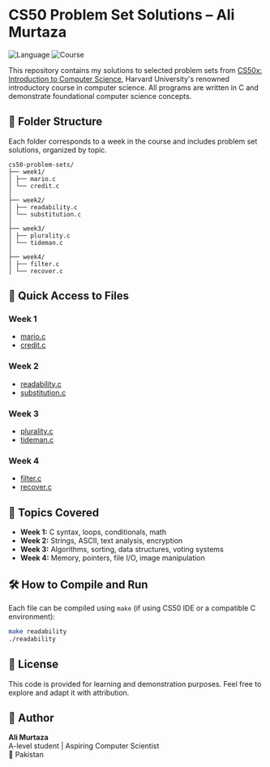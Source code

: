 # CS50 Problem Set Solutions – Ali Murtaza

![Language](https://img.shields.io/badge/language-C-blue)
![Course](https://img.shields.io/badge/course-CS50x-red)

This repository contains my solutions to selected problem sets from [CS50x: Introduction to Computer Science](https://cs50.harvard.edu/x/), Harvard University's renowned introductory course in computer science. All programs are written in C and demonstrate foundational computer science concepts.

## 📁 Folder Structure

Each folder corresponds to a week in the course and includes problem set solutions, organized by topic.
```
cs50-problem-sets/
├── week1/
│ ├── mario.c
│ └── credit.c
│
├── week2/
│ ├── readability.c
│ └── substitution.c
│
├── week3/
│ ├── plurality.c
│ └── tideman.c
│
├── week4/
│ ├── filter.c
│ └── recover.c
```

## 🔗 Quick Access to Files

### Week 1
- [mario.c](./week1/mario.c)
- [credit.c](./week1/credit.c)

### Week 2
- [readability.c](./week2/readability.c)
- [substitution.c](./week2/substitution.c)

### Week 3
- [plurality.c](./week3/plurality.c)
- [tideman.c](./week3/tideman.c)

### Week 4
- [filter.c](./week4/filter.c)
- [recover.c](./week4/recover.c)

## 🧠 Topics Covered

- **Week 1:** C syntax, loops, conditionals, math
- **Week 2:** Strings, ASCII, text analysis, encryption
- **Week 3:** Algorithms, sorting, data structures, voting systems
- **Week 4:** Memory, pointers, file I/O, image manipulation

## 🛠️ How to Compile and Run

Each file can be compiled using `make` (if using CS50 IDE or a compatible C environment):

```bash
make readability
./readability
```
## 🧾 License

This code is provided for learning and demonstration purposes. Feel free to explore and adapt it with attribution.

## 👤 Author

**Ali Murtaza**  
A-level student | Aspiring Computer Scientist  
📍 Pakistan
